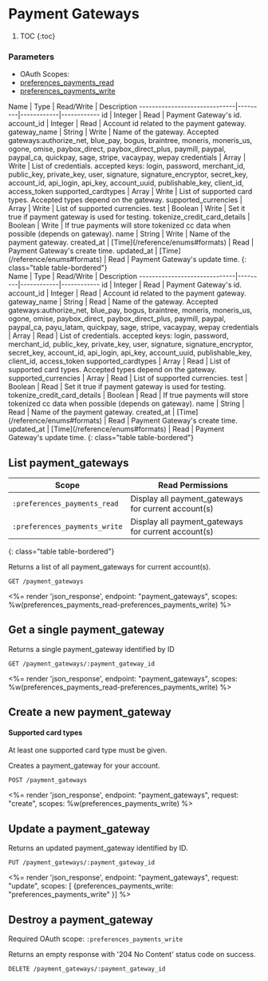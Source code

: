 # Payment Gateways

1. TOC
{:toc}

### Parameters
<ul class="nav nav-pills" role="tablist">
  <li class="disabled"><a>OAuth Scopes:</a></li>
  <li class="preferences_payments_read"><a href="#public" role="tab" data-toggle="pill">preferences_payments_read</a></li>
  <li><a href="#preferences_payments_write" role="tab" data-toggle="pill">preferences_payments_write</a></li>
</ul>
<div class="tab-content" markdown="1">
  <div class="tab-pane active" id="preferences_payments_write" markdown="1">
Name                          | Type    | Read/Write | Description
------------------------------|---------|------------|------------
id                            | Integer | Read       | Payment Gateway's id.
account_id                    | Integer | Read      | Account id related to the payment gateway.
gateway_name                  | String  | Write      | Name of the gateway. Accepted gateways:authorize_net, blue_pay, bogus, braintree, moneris, moneris_us, ogone, omise, paybox_direct, paybox_direct_plus, paymill, paypal, paypal_ca, quickpay, sage, stripe, vacaypay, wepay
credentials                   | Array   | Write      | List of credentials. accepted keys: login, password, merchant_id, public_key, private_key, user, signature, signature_encryptor, secret_key, account_id, api_login, api_key, account_uuid, publishable_key, client_id, access_token
supported_cardtypes           | Array   | Write      | List of supported card types. Accepted types depend on the gateway.
supported_currencies          | Array   | Write      | List of supported currencies.
test                          | Boolean | Write      | Set it true if payment gateway is used for testing.
tokenize_credit_card_details  | Boolean | Write      | If true payments will store tokenized cc data when possible (depends on gateway).
name                          | String  | Write      | Name of the payment gateway.
created_at              | [Time](/reference/enums#formats) | Read       | Payment Gateway's create time.
updated_at              | [Time](/reference/enums#formats) | Read       | Payment Gateway's update time.
{: class="table table-bordered"}
  </div>
  <div class="tab-pane active" id="preferences_payments_read" markdown="1">
Name                          | Type    | Read/Write | Description
------------------------------|---------|------------|------------
id                            | Integer | Read       | Payment Gateway's id.
account_id                    | Integer | Read      | Account id related to the payment gateway.
gateway_name                  | String  | Read      | Name of the gateway. Accepted gateways:authorize_net, blue_pay, bogus, braintree, moneris, moneris_us, ogone, omise, paybox_direct, paybox_direct_plus, paymill, paypal, paypal_ca, payu_latam, quickpay, sage, stripe, vacaypay, wepay
credentials                   | Array   | Read      | List of credentials. accepted keys: login, password, merchant_id, public_key, private_key, user, signature, signature_encryptor, secret_key, account_id, api_login, api_key, account_uuid, publishable_key, client_id, access_token
supported_cardtypes           | Array   | Read      | List of supported card types. Accepted types depend on the gateway.
supported_currencies          | Array   | Read      | List of supported currencies.
test                          | Boolean | Read      | Set it true if payment gateway is used for testing.
tokenize_credit_card_details  | Boolean | Read      | If true payments will store tokenized cc data when possible (depends on gateway).
name                          | String  | Read      | Name of the payment gateway.
created_at              | [Time](/reference/enums#formats) | Read       | Payment Gateway's create time.
updated_at              | [Time](/reference/enums#formats) | Read       | Payment Gateway's update time.
{: class="table table-bordered"}
  </div>
</div>

## List payment_gateways

Scope                    | Read Permissions
-------------------------|------------
`:preferences_payments_read`         | Display all payment_gateways for current account(s)
`:preferences_payments_write`        | Display all payment_gateways for current account(s)
{: class="table table-bordered"}

Returns a list of all payment_gateways for current account(s).

~~~
GET /payment_gateways
~~~

<%= render 'json_response', endpoint: "payment_gateways",
  scopes: %w(preferences_payments_read-preferences_payments_write) %>

## Get a single payment_gateway

Returns a single payment_gateway identified by ID

~~~
GET /payment_gateways/:payment_gateway_id
~~~

<%= render 'json_response', endpoint: "payment_gateways",
  scopes: %w(preferences_payments_read-preferences_payments_write) %>

## Create a new payment_gateway

<div class="callout callout-info" markdown="1">
  <h4>Supported card types</h4>
  At least one supported card type must be given.
</div>

Creates a payment_gateway for your account.

~~~~
POST /payment_gateways
~~~~

<%= render 'json_response', endpoint: "payment_gateways", request: "create",
  scopes: %w(preferences_payments_write) %>

## Update a payment_gateway

Returns an updated payment_gateway identified by ID.

~~~
PUT /payment_gateways/:payment_gateway_id
~~~

<%= render 'json_response', endpoint: "payment_gateways", request: "update",
  scopes: [ {preferences_payments_write: "preferences_payments_write" }] %>

## Destroy a payment_gateway

Required OAuth scope: `:preferences_payments_write`

Returns an empty response with '204 No Content' status code on success.

~~~~~~
DELETE /payment_gateways/:payment_gateway_id
~~~~~~
